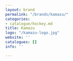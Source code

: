 ```yaml
---
layout: brand
permalink: "/brands/kamazu/"
categories:
- catalogue/hockey.md
title: Kamazu
logo: "/kamazu-logo.jpg"
website: ''
catalogues: []
info: ''

---
```

